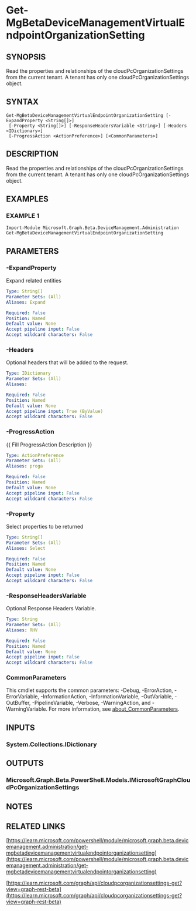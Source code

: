 ﻿---
external help file: Microsoft.Graph.Beta.DeviceManagement.Administration-help.xml
Module Name: Microsoft.Graph.Beta.DeviceManagement.Administration
online version: https://learn.microsoft.com/powershell/module/microsoft.graph.beta.devicemanagement.administration/get-mgbetadevicemanagementvirtualendpointorganizationsetting
schema: 2.0.0
---

# Get-MgBetaDeviceManagementVirtualEndpointOrganizationSetting

## SYNOPSIS
Read the properties and relationships of the cloudPcOrganizationSettings from the current tenant.
A tenant has only one cloudPcOrganizationSettings object.

## SYNTAX

```
Get-MgBetaDeviceManagementVirtualEndpointOrganizationSetting [-ExpandProperty <String[]>]
 [-Property <String[]>] [-ResponseHeadersVariable <String>] [-Headers <IDictionary>]
 [-ProgressAction <ActionPreference>] [<CommonParameters>]
```

## DESCRIPTION
Read the properties and relationships of the cloudPcOrganizationSettings from the current tenant.
A tenant has only one cloudPcOrganizationSettings object.

## EXAMPLES

### EXAMPLE 1
```
Import-Module Microsoft.Graph.Beta.DeviceManagement.Administration
Get-MgBetaDeviceManagementVirtualEndpointOrganizationSetting
```

## PARAMETERS

### -ExpandProperty
Expand related entities

```yaml
Type: String[]
Parameter Sets: (All)
Aliases: Expand

Required: False
Position: Named
Default value: None
Accept pipeline input: False
Accept wildcard characters: False
```

### -Headers
Optional headers that will be added to the request.

```yaml
Type: IDictionary
Parameter Sets: (All)
Aliases:

Required: False
Position: Named
Default value: None
Accept pipeline input: True (ByValue)
Accept wildcard characters: False
```

### -ProgressAction
{{ Fill ProgressAction Description }}

```yaml
Type: ActionPreference
Parameter Sets: (All)
Aliases: proga

Required: False
Position: Named
Default value: None
Accept pipeline input: False
Accept wildcard characters: False
```

### -Property
Select properties to be returned

```yaml
Type: String[]
Parameter Sets: (All)
Aliases: Select

Required: False
Position: Named
Default value: None
Accept pipeline input: False
Accept wildcard characters: False
```

### -ResponseHeadersVariable
Optional Response Headers Variable.

```yaml
Type: String
Parameter Sets: (All)
Aliases: RHV

Required: False
Position: Named
Default value: None
Accept pipeline input: False
Accept wildcard characters: False
```

### CommonParameters
This cmdlet supports the common parameters: -Debug, -ErrorAction, -ErrorVariable, -InformationAction, -InformationVariable, -OutVariable, -OutBuffer, -PipelineVariable, -Verbose, -WarningAction, and -WarningVariable. For more information, see [about_CommonParameters](http://go.microsoft.com/fwlink/?LinkID=113216).

## INPUTS

### System.Collections.IDictionary
## OUTPUTS

### Microsoft.Graph.Beta.PowerShell.Models.IMicrosoftGraphCloudPcOrganizationSettings
## NOTES

## RELATED LINKS

[https://learn.microsoft.com/powershell/module/microsoft.graph.beta.devicemanagement.administration/get-mgbetadevicemanagementvirtualendpointorganizationsetting](https://learn.microsoft.com/powershell/module/microsoft.graph.beta.devicemanagement.administration/get-mgbetadevicemanagementvirtualendpointorganizationsetting)

[https://learn.microsoft.com/graph/api/cloudpcorganizationsettings-get?view=graph-rest-beta](https://learn.microsoft.com/graph/api/cloudpcorganizationsettings-get?view=graph-rest-beta)

